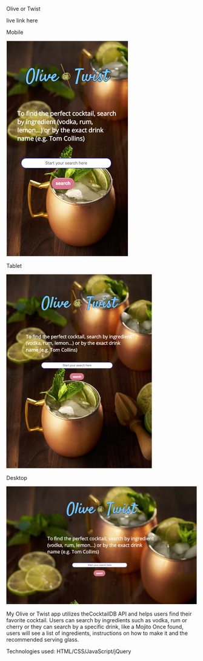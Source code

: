 Olive or Twist

live link here


 Mobile 
 
 ![Mobile](https://github.com/pdrufo/cocktail-API-Capstone/blob/master/images/mobile.png)
 
 Tablet
 
 ![Tablet](https://github.com/pdrufo/cocktail-API-Capstone/blob/master/images/tablet.png)
 
 Desktop
 
 ![Desktop](https://github.com/pdrufo/cocktail-API-Capstone/blob/master/images/desktop.png)
 
 My Olive or Twist app utilizes theCocktailDB API and helps users find their favorite cocktail. Users can search by ingredients such as vodka, rum or cherry or they can search by a specific drink, like a Mojito
 Once found, users will see a list of ingredients, instructions on how to make it and the recommended serving glass.
 
 Technologies used: HTML/CSS/JavaScript/jQuery
